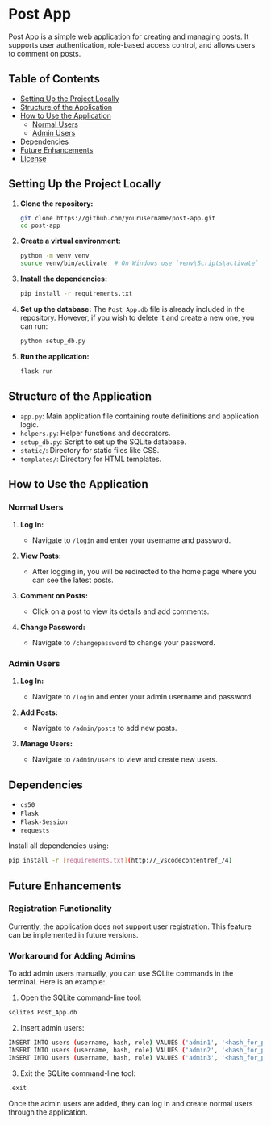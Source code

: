 # Post App

Post App is a simple web application for creating and managing posts. It supports user authentication, role-based access control, and allows users to comment on posts.

## Table of Contents

- [Setting Up the Project Locally](#setting-up-the-project-locally)
- [Structure of the Application](#structure-of-the-application)
- [How to Use the Application](#how-to-use-the-application)
  - [Normal Users](#normal-users)
  - [Admin Users](#admin-users)
- [Dependencies](#dependencies)
- [Future Enhancements](#future-enhancements)
- [License](#license)

## Setting Up the Project Locally

1. **Clone the repository:**
    ```sh
    git clone https://github.com/yourusername/post-app.git
    cd post-app
    ```

2. **Create a virtual environment:**
    ```sh
    python -m venv venv
    source venv/bin/activate  # On Windows use `venv\Scripts\activate`
    ```

3. **Install the dependencies:**
    ```sh
    pip install -r requirements.txt
    ```

4. **Set up the database:**
    The `Post_App.db` file is already included in the repository. However, if you wish to delete it and create a new one, you can run:
    ```sh
    python setup_db.py
    ```

5. **Run the application:**
    ```sh
    flask run
    ```

## Structure of the Application

- `app.py`: Main application file containing route definitions and application logic.
- `helpers.py`: Helper functions and decorators.
- `setup_db.py`: Script to set up the SQLite database.
- `static/`: Directory for static files like CSS.
- `templates/`: Directory for HTML templates.

## How to Use the Application

### Normal Users

1. **Log In:**
    - Navigate to `/login` and enter your username and password.

2. **View Posts:**
    - After logging in, you will be redirected to the home page where you can see the latest posts.

3. **Comment on Posts:**
    - Click on a post to view its details and add comments.

4. **Change Password:**
    - Navigate to `/changepassword` to change your password.

### Admin Users

1. **Log In:**
    - Navigate to `/login` and enter your admin username and password.

2. **Add Posts:**
    - Navigate to `/admin/posts` to add new posts.

3. **Manage Users:**
    - Navigate to `/admin/users` to view and create new users.

## Dependencies

- `cs50`
- `Flask`
- `Flask-Session`
- `requests`

Install all dependencies using:
```sh
pip install -r [requirements.txt](http://_vscodecontentref_/4)
```
## Future Enhancements

### Registration Functionality
Currently, the application does not support user registration. This feature can be implemented in future versions.

### Workaround for Adding Admins
To add admin users manually, you can use SQLite commands in the terminal. Here is an example:

1. Open the SQLite command-line tool:
```sh
sqlite3 Post_App.db
```
2. Insert admin users:
```sh
INSERT INTO users (username, hash, role) VALUES ('admin1', '<hash_for_password1>', 'Admin');
INSERT INTO users (username, hash, role) VALUES ('admin2', '<hash_for_password2>', 'Admin');
INSERT INTO users (username, hash, role) VALUES ('admin3', '<hash_for_password3>', 'Admin');
```
3. Exit the SQLite command-line tool:
```sh
.exit
```
Once the admin users are added, they can log in and create normal users through the application.

